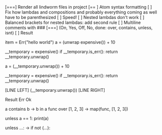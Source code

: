 [===] Render all lindworm files in project
[== ] Atom syntax formatting
[   ] Fix how lambdas and compositions and probably everything coming as well have to be parenthesized
[   ] Speed!
[   ] Nested lambdas don't work
[   ] Balanced brackets for nested lambdas: add second rule
[   ] Multiline comments with ###
[===] (On, Yes, Off, No, done: over, contains, unless, isnt)
[   ] Result

item = Err("hello world")
a = (unwrap expensive()) + 10

__temporary = expensive()
if __temporary.is_err():
    return __temporary.unwrap()

a = (__temporary.unwrap()) + 10


__temporary = expensive()
if __temporary.is_err():
    return __temporary.unwrap()

[LINE LEFT] (__temporary.unwrap()) [LINE RIGHT]


Result Err Ok

a contains b -> b in a
func over [1, 2, 3] -> map(func, [1, 2, 3])

unless a == 1:
    print(a)

unless ...: -> if not (...):
